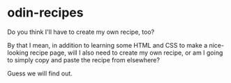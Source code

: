 # odin-recipes
Do you think I'll have to create my own recipe, too?

By that I mean, in addition to learning some HTML and CSS to make a nice-looking recipe page, will I also need to create my own recipe, or am I going to simply copy and paste the recipe from elsewhere?

Guess we will find out.